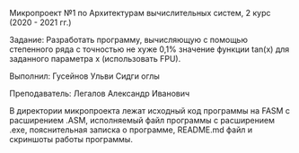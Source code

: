 Микропроект №1 по Архитектурам вычислительных систем, 2 курс (2020 - 2021 гг.)

Задание:
Разработать   программу,   вычисляющую   с помощью степенного ряда с точностью не хуже   0,1%   значение   функции  tan(х)  для заданного параметра x (использовать FPU).

Выполнил: Гусейнов Ульви Сидги оглы

Преподаватель: Легалов Александр Иванович

В директории микропроекта лежат исходный код программы на FASM с расширением .ASM, исполняемый файл программы с расширением .exе, 
пояснительная записка о программе, README.md файл и скриншоты работы программы.
